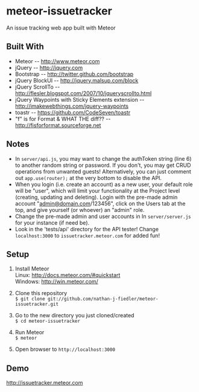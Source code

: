 meteor-issuetracker
===================


An issue tracking web app built with Meteor


Built With
-------------------
* Meteor -- http://www.meteor.com
* jQuery -- http://jquery.com
* Bootstrap -- http://twitter.github.com/bootstrap
* jQuery BlockUI -- http://jquery.malsup.com/block
* jQuery ScrollTo -- http://flesler.blogspot.com/2007/10/jqueryscrollto.html
* jQuery Waypoints with Sticky Elements extension -- http://imakewebthings.com/jquery-waypoints
* toastr -- https://github.com/CodeSeven/toastr
* "f" is for Format & WHAT THE diff?? -- http://fisforformat.sourceforge.net  


Notes
-------------------
* In `server/api.js`, you may want to change the authToken string (line 6) to another random string or password. If you don't, you may get CRUD operations from unwanted guests! Alternatively, you can just comment out `app.use(router);` at the very bottom to disable the API.
* When you login (i.e. create an account) as a new user, your default role will be "user", which will limit your functionality at the Project level (creating, updating and deleting). Login with the pre-made admin account "admin@domain.com/123456", click on the Users tab at the top, and give yourself (or whoever) an "admin" role.
* Change the pre-made admin and user accounts in In `server/server.js` for your instance (if need be).
* Look in the 'tests/api' directory for the API tester! Change `localhost:3000` to `issuetracker.meteor.com` for added fun!


Setup
-------------------
1. Install Meteor  
Linux: http://docs.meteor.com/#quickstart  
Windows: http://win.meteor.com/  

2. Clone this repository  
      `$ git clone git://github.com/nathan-j-fiedler/meteor-issuetracker.git`  

3. Go to the new directory you just cloned/created  
      `$ cd meteor-issuetracker`  

4. Run Meteor  
      `$ meteor`  

5. Open browser to `http://localhost:3000`  


Demo
-------------------
http://issuetracker.meteor.com